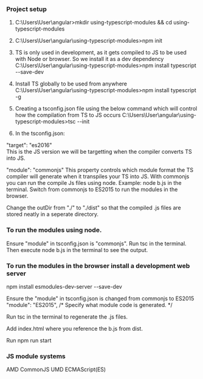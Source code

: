 ### Project setup

1. C:\Users\User\angular>mkdir using-typescript-modules && cd using-typescript-modules

2. C:\Users\User\angular\using-typescript-modules>npm init

3. TS is only used in development, as it gets compiled to JS to be used with Node or browser.
So we install it as a dev dependency
C:\Users\User\angular\using-typescript-modules>npm install typescript --save-dev

4. Install TS globally to be used from anywhere
C:\Users\User\angular\using-typescript-modules>npm install typescript -g


5. Creating a tsconfig.json file using the below command which will control how the compilation from TS to JS occurs
C:\Users\User\angular\using-typescript-modules>tsc --init

6. In the tsconfig.json:

"target": "es2016"   
This is the JS version we will be targetting when the compiler converts TS into JS.

"module": "commonjs"
This property controls which module format the TS compiler will generate when it transpiles your TS into JS.
With commonjs you can run the compile Js files using node. Example: node b.js in the terminal.
Switch from commonjs to ES2015 to run the modules in the browser.

Change the outDir from "./" to "./dist" so that the compiled .js files are stored neatly in a seperate directory.

### To run the modules using node.

Ensure "module" in tsconfig.json is "commonjs".
Run tsc in the terminal.
Then execute node b.js in the terminal to see the output.

### To run the modules in the browser install a development web server

npm install esmodules-dev-server --save-dev

Ensure the "module" in tsconfig.json is changed from commonjs to ES2015
    "module": "ES2015",                                /* Specify what module code is generated. */

Run tsc in the terminal to regenerate the .js files.

Add index.html where you reference the b.js from dist.

Run npm run start

### JS module systems

AMD
CommonJS
UMD
ECMAScript(ES)

